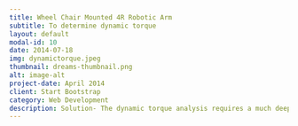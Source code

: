 ```yaml
---
title: Wheel Chair Mounted 4R Robotic Arm
subtitle: To determine dynamic torque
layout: default
modal-id: 10
date: 2014-07-18
img: dynamictorque.jpeg
thumbnail: dreams-thumbnail.png
alt: image-alt
project-date: April 2014
client: Start Bootstrap
category: Web Development
description: Solution- The dynamic torque analysis requires a much deeper understanding of the various robotics concepts such as forward and inverse kinematics, velocities and static forces, trajectory generation,  etc. This makes our desired results to be lot complicated if performed by hand. So, I used the MATLAB’s Robotic System Toolbox(RST) to perform this analysis. Result- The dynamic torques at each joint of the manipulator were determined using the MATLAB’s RST for the desired positions based upon the application.
---
```

